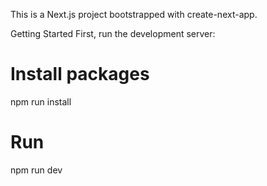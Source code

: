 This is a Next.js project bootstrapped with create-next-app.

Getting Started
First, run the development server:
# Install packages
npm run install
# Run
npm run dev
